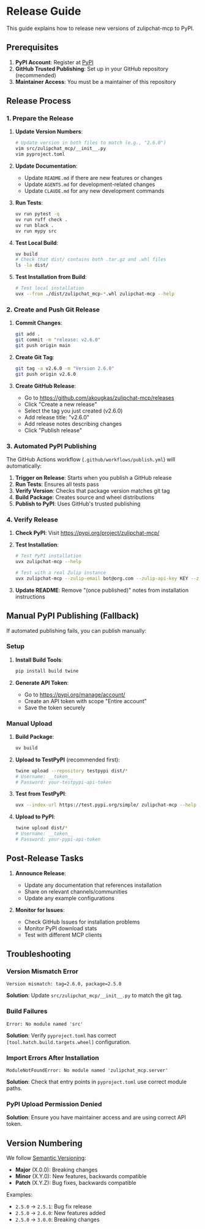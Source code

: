 # Release Guide

This guide explains how to release new versions of zulipchat-mcp to PyPI.

## Prerequisites

1. **PyPI Account**: Register at [PyPI](https://pypi.org/account/register/)
2. **GitHub Trusted Publishing**: Set up in your GitHub repository (recommended)
3. **Maintainer Access**: You must be a maintainer of this repository

## Release Process

### 1. Prepare the Release

1. **Update Version Numbers**:
   ```bash
   # Update version in both files to match (e.g., "2.6.0")
   vim src/zulipchat_mcp/__init__.py
   vim pyproject.toml
   ```

2. **Update Documentation**:
   - Update `README.md` if there are new features or changes
   - Update `AGENTS.md` for development-related changes
   - Update `CLAUDE.md` for any new development commands

3. **Run Tests**:
   ```bash
   uv run pytest -q
   uv run ruff check .
   uv run black .
   uv run mypy src
   ```

4. **Test Local Build**:
   ```bash
   uv build
   # Check that dist/ contains both .tar.gz and .whl files
   ls -la dist/
   ```

5. **Test Installation from Build**:
   ```bash
   # Test local installation
   uvx --from ./dist/zulipchat_mcp-*.whl zulipchat-mcp --help
   ```

### 2. Create and Push Git Release

1. **Commit Changes**:
   ```bash
   git add .
   git commit -m "release: v2.6.0"
   git push origin main
   ```

2. **Create Git Tag**:
   ```bash
   git tag -a v2.6.0 -m "Version 2.6.0"
   git push origin v2.6.0
   ```

3. **Create GitHub Release**:
   - Go to https://github.com/akougkas/zulipchat-mcp/releases
   - Click "Create a new release"
   - Select the tag you just created (v2.6.0)
   - Add release title: "v2.6.0"
   - Add release notes describing changes
   - Click "Publish release"

### 3. Automated PyPI Publishing

The GitHub Actions workflow (`.github/workflows/publish.yml`) will automatically:

1. **Trigger on Release**: Starts when you publish a GitHub release
2. **Run Tests**: Ensures all tests pass
3. **Verify Version**: Checks that package version matches git tag
4. **Build Package**: Creates source and wheel distributions
5. **Publish to PyPI**: Uses GitHub's trusted publishing

### 4. Verify Release

1. **Check PyPI**: Visit https://pypi.org/project/zulipchat-mcp/
2. **Test Installation**:
   ```bash
   # Test PyPI installation
   uvx zulipchat-mcp --help

   # Test with a real Zulip instance
   uvx zulipchat-mcp --zulip-email bot@org.com --zulip-api-key KEY --zulip-site https://org.zulipchat.com
   ```

3. **Update README**: Remove "(once published)" notes from installation instructions

## Manual PyPI Publishing (Fallback)

If automated publishing fails, you can publish manually:

### Setup

1. **Install Build Tools**:
   ```bash
   pip install build twine
   ```

2. **Generate API Token**:
   - Go to https://pypi.org/manage/account/
   - Create an API token with scope "Entire account"
   - Save the token securely

### Manual Upload

1. **Build Package**:
   ```bash
   uv build
   ```

2. **Upload to TestPyPI** (recommended first):
   ```bash
   twine upload --repository testpypi dist/*
   # Username: __token__
   # Password: your-testpypi-api-token
   ```

3. **Test from TestPyPI**:
   ```bash
   uvx --index-url https://test.pypi.org/simple/ zulipchat-mcp --help
   ```

4. **Upload to PyPI**:
   ```bash
   twine upload dist/*
   # Username: __token__
   # Password: your-pypi-api-token
   ```

## Post-Release Tasks

1. **Announce Release**:
   - Update any documentation that references installation
   - Share on relevant channels/communities
   - Update any example configurations

2. **Monitor for Issues**:
   - Check GitHub Issues for installation problems
   - Monitor PyPI download stats
   - Test with different MCP clients

## Troubleshooting

### Version Mismatch Error
```
Version mismatch: tag=2.6.0, package=2.5.0
```
**Solution**: Update `src/zulipchat_mcp/__init__.py` to match the git tag.

### Build Failures
```
Error: No module named 'src'
```
**Solution**: Verify `pyproject.toml` has correct `[tool.hatch.build.targets.wheel]` configuration.

### Import Errors After Installation
```
ModuleNotFoundError: No module named 'zulipchat_mcp.server'
```
**Solution**: Check that entry points in `pyproject.toml` use correct module paths.

### PyPI Upload Permission Denied
**Solution**: Ensure you have maintainer access and are using correct API token.

## Version Numbering

We follow [Semantic Versioning](https://semver.org/):

- **Major** (X.0.0): Breaking changes
- **Minor** (X.Y.0): New features, backwards compatible
- **Patch** (X.Y.Z): Bug fixes, backwards compatible

Examples:
- `2.5.0` → `2.5.1`: Bug fix release
- `2.5.0` → `2.6.0`: New features added
- `2.5.0` → `3.0.0`: Breaking changes